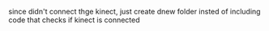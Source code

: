 since didn't connect thge kinect, just create dnew folder insted of including code that checks if kinect is connected

